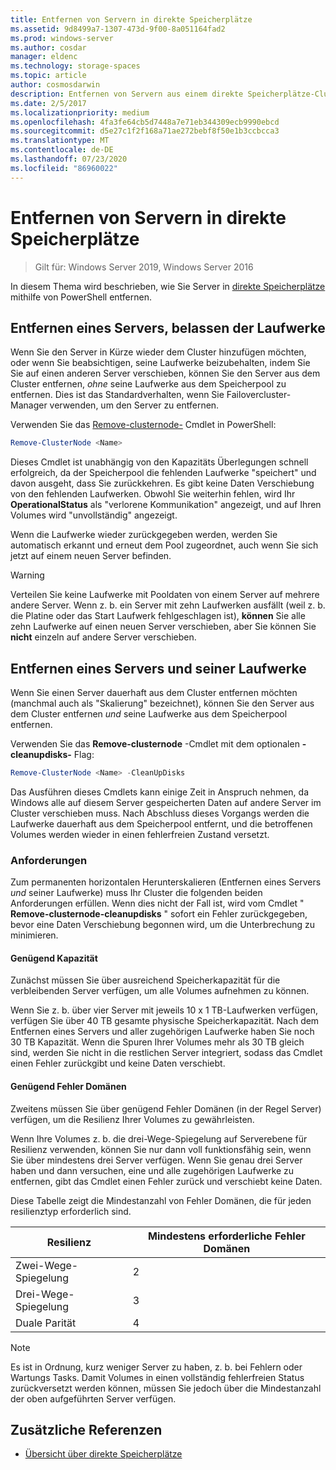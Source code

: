 ```yaml
---
title: Entfernen von Servern in direkte Speicherplätze
ms.assetid: 9d8499a7-1307-473d-9f00-8a051164fad2
ms.prod: windows-server
ms.author: cosdar
manager: eldenc
ms.technology: storage-spaces
ms.topic: article
author: cosmosdarwin
description: Entfernen von Servern aus einem direkte Speicherplätze-Cluster in Windows Server.
ms.date: 2/5/2017
ms.localizationpriority: medium
ms.openlocfilehash: 4fa3fe64cb5d7448a7e71eb344309ecb9990ebcd
ms.sourcegitcommit: d5e27c1f2f168a71ae272bebf8f50e1b3ccbcca3
ms.translationtype: MT
ms.contentlocale: de-DE
ms.lasthandoff: 07/23/2020
ms.locfileid: "86960022"
---
```

# <a name="removing-servers-in-storage-spaces-direct"></a>Entfernen von Servern in direkte Speicherplätze

>Gilt für: Windows Server 2019, Windows Server 2016

In diesem Thema wird beschrieben, wie Sie Server in [direkte Speicherplätze](storage-spaces-direct-overview.md) mithilfe von PowerShell entfernen.

## <a name="remove-a-server-but-leave-its-drives"></a>Entfernen eines Servers, belassen der Laufwerke

Wenn Sie den Server in Kürze wieder dem Cluster hinzufügen möchten, oder wenn Sie beabsichtigen, seine Laufwerke beizubehalten, indem Sie Sie auf einen anderen Server verschieben, können Sie den Server aus dem Cluster entfernen, *ohne* seine Laufwerke aus dem Speicherpool zu entfernen. Dies ist das Standardverhalten, wenn Sie Failovercluster-Manager verwenden, um den Server zu entfernen.

Verwenden Sie das [Remove-clusternode-](/previous-versions/windows/it-pro/windows-server-2012-R2-and-2012/hh831694(v=ws.11)) Cmdlet in PowerShell:

```PowerShell
Remove-ClusterNode <Name>
```

Dieses Cmdlet ist unabhängig von den Kapazitäts Überlegungen schnell erfolgreich, da der Speicherpool die fehlenden Laufwerke "speichert" und davon ausgeht, dass Sie zurückkehren. Es gibt keine Daten Verschiebung von den fehlenden Laufwerken. Obwohl Sie weiterhin fehlen, wird Ihr **OperationalStatus** als "verlorene Kommunikation" angezeigt, und auf Ihren Volumes wird "unvollständig" angezeigt.

Wenn die Laufwerke wieder zurückgegeben werden, werden Sie automatisch erkannt und erneut dem Pool zugeordnet, auch wenn Sie sich jetzt auf einem neuen Server befinden.

   >[!WARNING]
   > Verteilen Sie keine Laufwerke mit Pooldaten von einem Server auf mehrere andere Server. Wenn z. b. ein Server mit zehn Laufwerken ausfällt (weil z. b. die Platine oder das Start Laufwerk fehlgeschlagen ist), **können** Sie alle zehn Laufwerke auf einen neuen Server verschieben, aber Sie können Sie **nicht** einzeln auf andere Server verschieben.

## <a name="remove-a-server-and-its-drives"></a>Entfernen eines Servers und seiner Laufwerke

Wenn Sie einen Server dauerhaft aus dem Cluster entfernen möchten (manchmal auch als "Skalierung" bezeichnet), können Sie den Server aus dem Cluster entfernen *und* seine Laufwerke aus dem Speicherpool entfernen.

Verwenden Sie das **Remove-clusternode** -Cmdlet mit dem optionalen **-cleanupdisks-** Flag:

```PowerShell
Remove-ClusterNode <Name> -CleanUpDisks
```

Das Ausführen dieses Cmdlets kann einige Zeit in Anspruch nehmen, da Windows alle auf diesem Server gespeicherten Daten auf andere Server im Cluster verschieben muss. Nach Abschluss dieses Vorgangs werden die Laufwerke dauerhaft aus dem Speicherpool entfernt, und die betroffenen Volumes werden wieder in einen fehlerfreien Zustand versetzt.

### <a name="requirements"></a>Anforderungen

Zum permanenten horizontalen Herunterskalieren (Entfernen eines Servers *und* seiner Laufwerke) muss Ihr Cluster die folgenden beiden Anforderungen erfüllen. Wenn dies nicht der Fall ist, wird vom Cmdlet " **Remove-clusternode-cleanupdisks** " sofort ein Fehler zurückgegeben, bevor eine Daten Verschiebung begonnen wird, um die Unterbrechung zu minimieren.

#### <a name="enough-capacity"></a>Genügend Kapazität

Zunächst müssen Sie über ausreichend Speicherkapazität für die verbleibenden Server verfügen, um alle Volumes aufnehmen zu können.

Wenn Sie z. b. über vier Server mit jeweils 10 x 1 TB-Laufwerken verfügen, verfügen Sie über 40 TB gesamte physische Speicherkapazität. Nach dem Entfernen eines Servers und aller zugehörigen Laufwerke haben Sie noch 30 TB Kapazität. Wenn die Spuren Ihrer Volumes mehr als 30 TB gleich sind, werden Sie nicht in die restlichen Server integriert, sodass das Cmdlet einen Fehler zurückgibt und keine Daten verschiebt.

#### <a name="enough-fault-domains"></a>Genügend Fehler Domänen

Zweitens müssen Sie über genügend Fehler Domänen (in der Regel Server) verfügen, um die Resilienz Ihrer Volumes zu gewährleisten.

Wenn Ihre Volumes z. b. die drei-Wege-Spiegelung auf Serverebene für Resilienz verwenden, können Sie nur dann voll funktionsfähig sein, wenn Sie über mindestens drei Server verfügen. Wenn Sie genau drei Server haben und dann versuchen, eine und alle zugehörigen Laufwerke zu entfernen, gibt das Cmdlet einen Fehler zurück und verschiebt keine Daten.

Diese Tabelle zeigt die Mindestanzahl von Fehler Domänen, die für jeden resilienztyp erforderlich sind.

|    Resilienz          |    Mindestens erforderliche Fehler Domänen   |
|------------------------|-------------------------------------|
|    Zwei-Wege-Spiegelung      |    2                                |
|    Drei-Wege-Spiegelung    |    3                                |
|    Duale Parität         |    4                                |

   >[!NOTE]
   > Es ist in Ordnung, kurz weniger Server zu haben, z. b. bei Fehlern oder Wartungs Tasks. Damit Volumes in einen vollständig fehlerfreien Status zurückversetzt werden können, müssen Sie jedoch über die Mindestanzahl der oben aufgeführten Server verfügen.

## <a name="additional-references"></a>Zusätzliche Referenzen

- [Übersicht über direkte Speicherplätze](storage-spaces-direct-overview.md)

